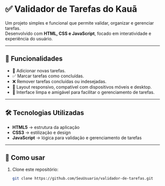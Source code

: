 # ✅ Validador de Tarefas do Kauã

Um projeto simples e funcional que permite validar, organizar e gerenciar tarefas.  
Desenvolvido com **HTML, CSS e JavaScript**, focado em interatividade e experiência do usuário.  

---

## 🚀 Funcionalidades
- 📝 Adicionar novas tarefas.  
- ✅ Marcar tarefas como concluídas.  
- ❌ Remover tarefas concluídas ou indesejadas.  
- 📱 Layout responsivo, compatível com dispositivos móveis e desktop.  
- 🌈 Interface limpa e amigável para facilitar o gerenciamento de tarefas.  

---

## 🛠️ Tecnologias Utilizadas
- **HTML5** → estrutura da aplicação  
- **CSS3** → estilização e design  
- **JavaScript** → lógica para validação e gerenciamento de tarefas  



---

## 📂 Como usar
1. Clone este repositório:  
   ```bash
   git clone https://github.com/SeuUsuario/validador-de-tarefas.git
